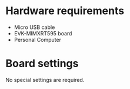 Hardware requirements
=====================
- Micro USB cable
- EVK-MIMXRT595 board
- Personal Computer

Board settings
============
No special settings are required.
